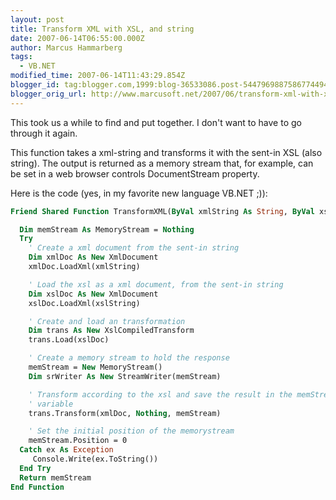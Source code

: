 ```yaml
---
layout: post
title: Transform XML with XSL, and string
date: 2007-06-14T06:55:00.000Z
author: Marcus Hammarberg
tags:
  - VB.NET
modified_time: 2007-06-14T11:43:29.854Z
blogger_id: tag:blogger.com,1999:blog-36533086.post-5447969887586774494
blogger_orig_url: http://www.marcusoft.net/2007/06/transform-xml-with-xsl-and-string.html
---
```



This took us a while to find and put together. I don't want to have to go through it again.

This function takes a xml-string and transforms it with the sent-in XSL (also string). The output is returned as a memory stream that, for example, can be set in a web browser controls DocumentStream property.

Here is the code (yes, in my favorite new language VB.NET ;)):

```vb
Friend Shared Function TransformXML(ByVal xmlString As String, ByVal xslString As String) As MemoryStream

  Dim memStream As MemoryStream = Nothing
  Try
    ' Create a xml document from the sent-in string
    Dim xmlDoc As New XmlDocument
    xmlDoc.LoadXml(xmlString)

    ' Load the xsl as a xml document, from the sent-in string
    Dim xslDoc As New XmlDocument
    xslDoc.LoadXml(xslString)

    ' Create and load an transformation
    Dim trans As New XslCompiledTransform
    trans.Load(xslDoc)

    ' Create a memory stream to hold the response
    memStream = New MemoryStream()
    Dim srWriter As New StreamWriter(memStream)

    ' Transform according to the xsl and save the result in the memStream
    ' variable
    trans.Transform(xmlDoc, Nothing, memStream)

    ' Set the initial position of the memorystream
    memStream.Position = 0
  Catch ex As Exception
     Console.Write(ex.ToString())
  End Try
  Return memStream
End Function
```
